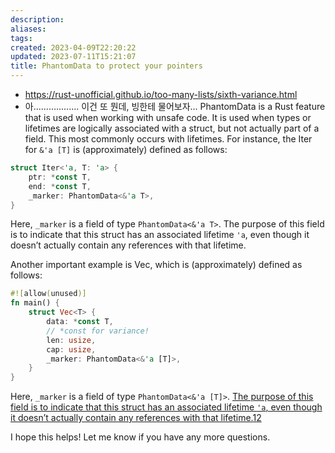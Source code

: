 ```yaml
---
description:
aliases: 
tags: 
created: 2023-04-09T22:20:22
updated: 2023-07-11T15:21:07
title: PhantomData to protect your pointers
---
```

- https://rust-unofficial.github.io/too-many-lists/sixth-variance.html
- 아.................. 이건 또 뭔데, 빙한테 물어보자...
PhantomData is a Rust feature that is used when working with unsafe code. It is used when types or lifetimes are logically associated with a struct, but not actually part of a field. This most commonly occurs with lifetimes. For instance, the Iter for `&'a [T]` is (approximately) defined as follows:

```rust
struct Iter<'a, T: 'a> {
    ptr: *const T,
    end: *const T,
    _marker: PhantomData<&'a T>,
}
```

Here, `_marker` is a field of type `PhantomData<&'a T>`. The purpose of this field is to indicate that this struct has an associated lifetime `'a`, even though it doesn’t actually contain any references with that lifetime.

Another important example is Vec, which is (approximately) defined as follows:

```rust
#![allow(unused)]
fn main() {
    struct Vec<T> {
        data: *const T,
        // *const for variance!
        len: usize,
        cap: usize,
        _marker: PhantomData<&'a [T]>,
    }
}
```

Here, `_marker` is a field of type `PhantomData<&'a [T]>`. [The purpose of this field is to indicate that this struct has an associated lifetime `'a`, even though it doesn’t actually contain any references with that lifetime.](https://doc.rust-lang.org/nomicon/phantom-data.html)[1](https://doc.rust-lang.org/nomicon/phantom-data.html)[2](https://doc.rust-lang.org/beta/core/marker/struct.PhantomData.html)

I hope this helps! Let me know if you have any more questions.
